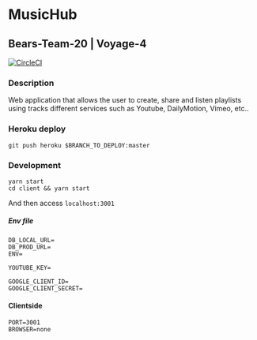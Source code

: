 # MusicHub
## Bears-Team-20 | Voyage-4

[![CircleCI](https://circleci.com/gh/chingu-voyage4/Bears-Team-20.svg?style=svg)](https://circleci.com/gh/chingu-voyage4/Bears-Team-20)

### Description
Web application that allows the user to create, share and listen playlists using tracks different services such as Youtube, DailyMotion, Vimeo, etc..

### Heroku deploy
```
git push heroku $BRANCH_TO_DEPLOY:master
```

### Development

```
yarn start
cd client && yarn start
```
And then access `localhost:3001`
##### Env file   
```
DB_LOCAL_URL=
DB_PROD_URL=
ENV=

YOUTUBE_KEY=

GOOGLE_CLIENT_ID=
GOOGLE_CLIENT_SECRET=
```

#### Clientside
```
PORT=3001
BROWSER=none
```
